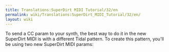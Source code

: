 ```yaml
---
title: Translations:SuperDirt MIDI Tutorial/32/en
permalink: wiki/Translations:SuperDirt_MIDI_Tutorial/32/en/
layout: wiki
---
```


To send a CC param to your synth, the best way to do it in the new
SuperDirt MIDI is with a different Tidal pattern. To create this
pattern, you'll be using two new SuperDirt MIDI params:
